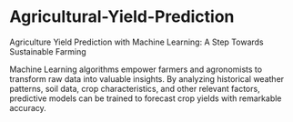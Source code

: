 # Agricultural-Yield-Prediction
Agriculture Yield Prediction with Machine Learning: A Step Towards Sustainable Farming

Machine Learning algorithms empower farmers and agronomists to transform raw data into valuable insights. By analyzing historical weather patterns, soil data, crop characteristics, and other relevant factors, predictive models can be trained to forecast crop yields with remarkable accuracy.

